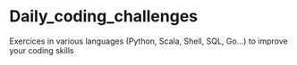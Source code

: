 # Daily_coding_challenges


Exercices in various languages (Python, Scala, Shell, SQL, Go...) to improve your coding skills
